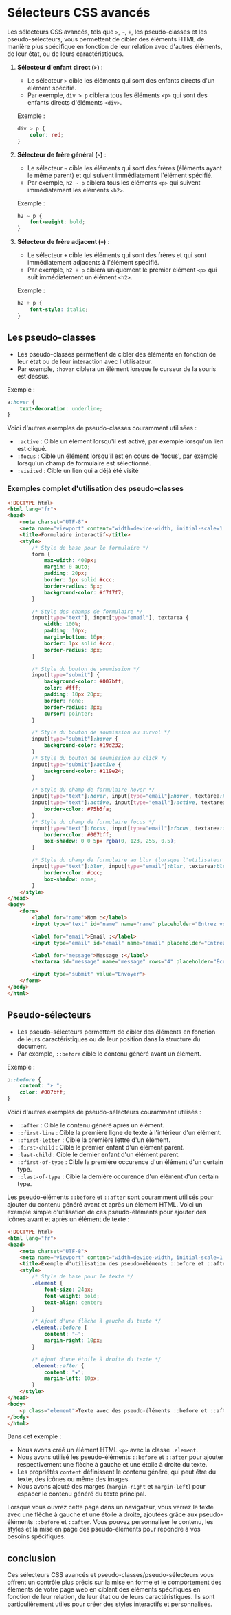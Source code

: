 # Sélecteurs CSS avancés

Les sélecteurs CSS avancés, tels que `>`, `~`, `+`, les pseudo-classes et les pseudo-sélecteurs, vous permettent de cibler des éléments HTML de manière plus spécifique en fonction de leur relation avec d'autres éléments, de leur état, ou de leurs caractéristiques.

1. **Sélecteur d'enfant direct (`>`)** :
   - Le sélecteur `>` cible les éléments qui sont des enfants directs d'un élément spécifié.
   - Par exemple, `div > p` ciblera tous les éléments `<p>` qui sont des enfants directs d'éléments `<div>`.

   Exemple :

   ```css
   div > p {
       color: red;
   }
   ```

2. **Sélecteur de frère général (`~`)** :
   - Le sélecteur `~` cible les éléments qui sont des frères (éléments ayant le même parent) et qui suivent immédiatement l'élément spécifié.
   - Par exemple, `h2 ~ p` ciblera tous les éléments `<p>` qui suivent immédiatement les éléments `<h2>`.

   Exemple :

   ```css
   h2 ~ p {
       font-weight: bold;
   }
   ```

3. **Sélecteur de frère adjacent (`+`)** :

   - Le sélecteur `+` cible les éléments qui sont des frères et qui sont immédiatement adjacents à l'élément spécifié.
   - Par exemple, `h2 + p` ciblera uniquement le premier élément `<p>` qui suit immédiatement un élément `<h2>`.

   Exemple :

   ```css
   h2 + p {
       font-style: italic;
   }
   ```

## Les pseudo-classes

- Les pseudo-classes permettent de cibler des éléments en fonction de leur état ou de leur interaction avec l'utilisateur.
- Par exemple, `:hover` ciblera un élément lorsque le curseur de la souris est dessus.

Exemple :

```css
a:hover {
    text-decoration: underline;
}
```

Voici d'autres exemples de pseudo-classes couramment utilisées :

- `:active` : Cible un élément lorsqu'il est activé, par exemple lorsqu'un lien est cliqué.
- `:focus` : Cible un élément lorsqu'il est en cours de 'focus', par exemple lorsqu'un champ de formulaire est sélectionné.
- `:visited` : Cible un lien qui a déjà été visité


### Exemples complet d'utilisation des pseudo-classes

```html
<!DOCTYPE html>
<html lang="fr">
<head>
    <meta charset="UTF-8">
    <meta name="viewport" content="width=device-width, initial-scale=1.0">
    <title>Formulaire interactif</title>
    <style>
        /* Style de base pour le formulaire */
        form {
            max-width: 400px;
            margin: 0 auto;
            padding: 20px;
            border: 1px solid #ccc;
            border-radius: 5px;
            background-color: #f7f7f7;
        }

        /* Style des champs de formulaire */
        input[type="text"], input[type="email"], textarea {
            width: 100%;
            padding: 10px;
            margin-bottom: 10px;
            border: 1px solid #ccc;
            border-radius: 3px;
        }

        /* Style du bouton de soumission */
        input[type="submit"] {
            background-color: #007bff;
            color: #fff;
            padding: 10px 20px;
            border: none;
            border-radius: 3px;
            cursor: pointer;
        }

        /* Style du bouton de soumission au survol */
        input[type="submit"]:hover {
            background-color: #19d232;
        }
        /* Style du bouton de soumission au click */
        input[type="submit"]:active {
            background-color: #119e24;
        }

        /* Style du champ de formulaire hover */
        input[type="text"]:hover, input[type="email"]:hover, textarea:hover,
        input[type="text"]:active, input[type="email"]:active, textarea:active {
            border-color: #75b5fa;
        }
        /* Style du champ de formulaire focus */
        input[type="text"]:focus, input[type="email"]:focus, textarea:focus {
            border-color: #007bff;
            box-shadow: 0 0 5px rgba(0, 123, 255, 0.5);
        }

        /* Style du champ de formulaire au blur (lorsque l'utilisateur quitte le champ) */
        input[type="text"]:blur, input[type="email"]:blur, textarea:blur {
            border-color: #ccc;
            box-shadow: none;
        }
    </style>
</head>
<body>
    <form>
        <label for="name">Nom :</label>
        <input type="text" id="name" name="name" placeholder="Entrez votre nom">

        <label for="email">Email :</label>
        <input type="email" id="email" name="email" placeholder="Entrez votre email">

        <label for="message">Message :</label>
        <textarea id="message" name="message" rows="4" placeholder="Écrivez votre message"></textarea>

        <input type="submit" value="Envoyer">
    </form>
</body>
</html>
```

## Pseudo-sélecteurs

- Les pseudo-sélecteurs permettent de cibler des éléments en fonction de leurs caractéristiques ou de leur position dans la structure du document.
- Par exemple, `::before` cible le contenu généré avant un élément.

Exemple :

```css
p::before {
    content: "➤ ";
    color: #007bff;
}
```

Voici d'autres exemples de pseudo-sélecteurs couramment utilisés :

- `::after` : Cible le contenu généré après un élément.
- `::first-line` : Cible la première ligne de texte à l'intérieur d'un élément.
- `::first-letter` : Cible la première lettre d'un élément.
- `:first-child` : Cible le premier enfant d'un élément parent.
- `:last-child` : Cible le dernier enfant d'un élément parent.
- `::first-of-type` : Cible la première occurence d'un élément d'un certain type.
- `::last-of-type` : Cible la dernière occurence d'un élément d'un certain type.

Les pseudo-éléments `::before` et `::after` sont couramment utilisés pour ajouter du contenu généré avant et après un élément HTML. Voici un exemple simple d'utilisation de ces pseudo-éléments pour ajouter des icônes avant et après un élément de texte :

```html
<!DOCTYPE html>
<html lang="fr">
<head>
    <meta charset="UTF-8">
    <meta name="viewport" content="width=device-width, initial-scale=1.0">
    <title>Exemple d'utilisation des pseudo-éléments ::before et ::after</title>
    <style>
        /* Style de base pour le texte */
        .element {
            font-size: 24px;
            font-weight: bold;
            text-align: center;
        }

        /* Ajout d'une flèche à gauche du texte */
        .element::before {
            content: "←";
            margin-right: 10px;
        }

        /* Ajout d'une étoile à droite du texte */
        .element::after {
            content: "★";
            margin-left: 10px;
        }
    </style>
</head>
<body>
    <p class="element">Texte avec des pseudo-éléments ::before et ::after</p>
</body>
</html>
```

Dans cet exemple :

- Nous avons créé un élément HTML `<p>` avec la classe `.element`.
- Nous avons utilisé les pseudo-éléments `::before` et `::after` pour ajouter respectivement une flèche à gauche et une étoile à droite du texte.
- Les propriétés `content` définissent le contenu généré, qui peut être du texte, des icônes ou même des images.
- Nous avons ajouté des marges (`margin-right` et `margin-left`) pour espacer le contenu généré du texte principal.

Lorsque vous ouvrez cette page dans un navigateur, vous verrez le texte avec une flèche à gauche et une étoile à droite, ajoutées grâce aux pseudo-éléments `::before` et `::after`. Vous pouvez personnaliser le contenu, les styles et la mise en page des pseudo-éléments pour répondre à vos besoins spécifiques.

## conclusion

Ces sélecteurs CSS avancés et pseudo-classes/pseudo-sélecteurs vous offrent un contrôle plus précis sur la mise en forme et le comportement des éléments de votre page web en ciblant des éléments spécifiques en fonction de leur relation, de leur état ou de leurs caractéristiques. Ils sont particulièrement utiles pour créer des styles interactifs et personnalisés.
